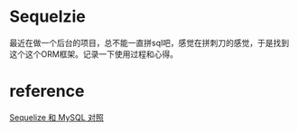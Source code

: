<!--
 * @Description: how to use sequelize
 * @Author: hxl
 * @Date: 2019-08-09 20:26:44
 * @LastEditTime: 2019-08-09 20:35:39
 * @LastEditors: Please set LastEditors
 -->
 # Sequelzie
 最近在做一个后台的项目，总不能一直拼sql吧，感觉在拼刺刀的感觉，于是找到这个这个ORM框架。记录一下使用过程和心得。
 
 # reference
[Sequelize 和 MySQL 对照](https://segmentfault.com/a/1190000003987871)